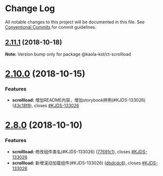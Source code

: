 # Change Log

All notable changes to this project will be documented in this file.
See [Conventional Commits](https://conventionalcommits.org) for commit guidelines.

<a name="2.11.1"></a>
## [2.11.1](https://g.hz.netease.com/kaolafed/packages/kaola-community-ui/compare/v2.11.0...v2.11.1) (2018-10-18)




**Note:** Version bump only for package @kaola-kol/ct-scrollload

<a name="2.10.0"></a>
# [2.10.0](https://g.hz.netease.com/kaolafed/packages/kaola-community-ui/compare/v2.9.0...v2.10.0) (2018-10-15)


### Features

* **scrollload:** 增加README内容，增加storybook样例(#KJDS-133026) ([43c18f8](https://g.hz.netease.com/kaolafed/packages/kaola-community-ui/commits/43c18f8)), closes [#KJDS-133026](https://g.hz.netease.com/kaolafed/packages/kaola-community-ui/issues/KJDS-133026)




<a name="2.8.0"></a>
# [2.8.0](https://g.hz.netease.com/kaolafed/packages/kaola-community-ui/compare/v2.7.3...v2.8.0) (2018-10-10)


### Features

* **scrollload:** 修改组件类名(#KJDS-133026) ([77691c1](https://g.hz.netease.com/kaolafed/packages/kaola-community-ui/commits/77691c1)), closes [#KJDS-133026](https://g.hz.netease.com/kaolafed/packages/kaola-community-ui/issues/KJDS-133026)
* **scrollload:** 新增滚动加载组件(#KJDS-133026) ([dbdcdc8](https://g.hz.netease.com/kaolafed/packages/kaola-community-ui/commits/dbdcdc8)), closes [#KJDS-133026](https://g.hz.netease.com/kaolafed/packages/kaola-community-ui/issues/KJDS-133026)
